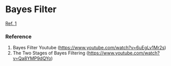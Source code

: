 # Bayes Filter

[Ref. 1](#reference)

### Reference

1. Bayes Filter Youtube (https://www.youtube.com/watch?v=6uEgLv1Mr2s)
2. The Two Stages of Bayes Filtering (https://www.youtube.com/watch?v=Qa8YMP9dQYo)